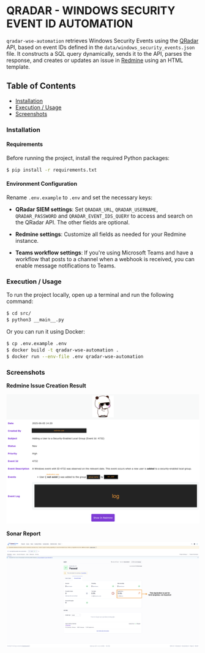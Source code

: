 # QRADAR - WINDOWS SECURITY EVENT ID AUTOMATION

`qradar-wse-automation` retrieves Windows Security Events using the [QRadar](https://github.com/academic-initiative/documentation/blob/main/academic-initiative/how-to/How-to-download-IBM-QRadar-SIEM/readme.md) API, based on event IDs defined in the `data/windows_security_events.json` file. It constructs a SQL query dynamically, sends it to the API, parses the response, and creates or updates an issue in [Redmine](https://www.redmine.org/projects/redmine/wiki/download) using an HTML template.

## Table of Contents

- [Installation](#installation)
- [Execution / Usage](#execution--usage)
- [Screenshots](#screenshots)

### Installation

#### Requirements

Before running the project, install the required Python packages:

```sh
$ pip install -r requirements.txt
```

#### Environment Configuration

Rename `.env.example` to `.env` and set the necessary keys:

- **QRadar SIEM settings**: Set `QRADAR_URL`, `QRADAR_USERNAME`, `QRADAR_PASSWORD` and `QRADAR_EVENT_IDS_QUERY` to access and search on the QRadar API. The other fields are optional.

- **Redmine settings**: Customize all fields as needed for your Redmine instance.

- **Teams workflow settings**: If you're using Microsoft Teams and have a workflow that posts to a channel when a webhook is received, you can enable message notifications to Teams.

### Execution / Usage

To run the project locally, open up a terminal and run the following command:

```sh
$ cd src/
$ python3 __main__.py
```

Or you can run it using Docker:

```sh
$ cp .env.example .env
$ docker build -t qradar-wse-automation .
$ docker run --env-file .env qradar-wse-automation
```

### Screenshots

**Redmine Issue Creation Result**

![Redmine Windows Security Event Issue](https://github.com/musaokankurtkaya/qradar-wse-automation/blob/main/assets/redmine_result.png)

**Sonar Report**

![Sonar Report](https://github.com/musaokankurtkaya/qradar-wse-automation/blob/main/assets/sonar_report.png)
